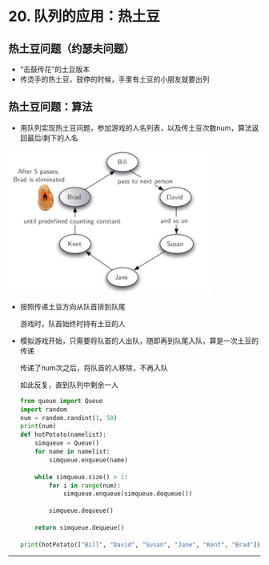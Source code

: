 # 20. 队列的应用：热土豆

## 热土豆问题（约瑟夫问题）

- “击鼓传花”的土豆版本
- 传烫手的热土豆，鼓停的时候，手里有土豆的小朋友就要出列

## 热土豆问题：算法

- 用队列实现热土豆问题，参加游戏的人名列表，以及传土豆次数num，算法返回最后i剩下的人名

![20%20%E9%98%9F%E5%88%97%E7%9A%84%E5%BA%94%E7%94%A8%EF%BC%9A%E7%83%AD%E5%9C%9F%E8%B1%86%209ed7e9ae4ca54647956212389a026fbd.png](20%20%E9%98%9F%E5%88%97%E7%9A%84%E5%BA%94%E7%94%A8%EF%BC%9A%E7%83%AD%E5%9C%9F%E8%B1%86%209ed7e9ae4ca54647956212389a026fbd.png)

- 按照传递土豆方向从队首排到队尾

    游戏时，队首始终时持有土豆的人

- 模拟游戏开始，只需要将队首的人出队，随即再到队尾入队，算是一次土豆的传递

    传递了num次之后，将队首的人移除，不再入队

    如此反复，直到队列中剩余一人

    ```python
    from queue import Queue
    import random
    num = random.randint(1, 50)
    print(num)
    def hotPotato(namelist):
        simqueue = Queue()
        for name in namelist:
            simqueue.enqueue(name)
        
        while simqueue.size() > 1:
            for i in range(num):
                simqueue.enqueue(simqueue.dequeue())
            
            simqueue.dequeue()

        return simqueue.dequeue()

    print(hotPotato(["Bill", "David", "Susan", "Jane", "Kent", "Brad"]))
    ```

---